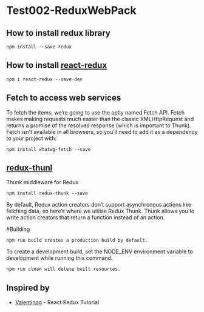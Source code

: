 # Test002-ReduxWebPack





## How to install redux library

```
npm install --save redux
```


## How to install [react-redux](https://github.com/reactjs/react-redux/tree/master/docs)
```
npm i react-redux --save-dev
```

## Fetch to access web services
To fetch the items, we’re going to use the aptly named Fetch API. Fetch makes making requests much easier than the classic XMLHttpRequest and returns a promise of the resolved response (which is important to Thunk). Fetch isn’t available in all browsers, so you’ll need to add it as a dependency to your project with:

```
npm install whatwg-fetch --save
```

## [redux-thunl](https://github.com/gaearon/redux-thunk)
Thunk middleware for Redux
```
npm install redux-thunk --save
```
By default, Redux action creators don’t support asynchronous actions like fetching data, so here’s where we utilise Redux Thunk. Thunk allows you to write action creators that return a function instead of an action.


#Building
```
npm run build creates a production build by default.
```
To create a development build, set the NODE_ENV environment variable to development while running this command.
```
npm run clean will delete built resources.
```

## Inspired by

* [Valentinog](https://www.valentinog.com/blog/react-redux-tutorial-beginners/) - React Redux Tutorial


